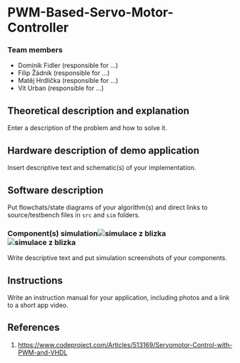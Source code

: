 # PWM-Based-Servo-Motor-Controller

### Team members

* Dominik Fidler (responsible for ...)
* Filip Žádník (responsible for ...)
* Matěj Hrdlička (responsible for ...)
* Vít Urban (responsible for ...)

## Theoretical description and explanation

Enter a description of the problem and how to solve it.

## Hardware description of demo application

Insert descriptive text and schematic(s) of your implementation.

## Software description

Put flowchats/state diagrams of your algorithm(s) and direct links to source/testbench files in `src` and `sim` folders. 

### Component(s) simulation![simulace z blizka](https://github.com/FilipZvut/PWM-Based-Servo-Motor-Controller/assets/114728810/31491d51-ab36-4e90-ad54-29dd67505910)![simulace z blizka](https://github.com/FilipZvut/PWM-Based-Servo-Motor-Controller/assets/114728810/ef4790ef-ee75-4437-9e71-9600427c9cc0)



Write descriptive text and put simulation screenshots of your components.


## Instructions

Write an instruction manual for your application, including photos and a link to a short app video.

## References

1. https://www.codeproject.com/Articles/513169/Servomotor-Control-with-PWM-and-VHDL
